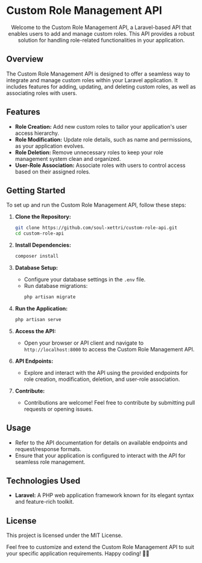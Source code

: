 # Custom Role Management API

<p align="center">
  Welcome to the Custom Role Management API, a Laravel-based API that enables users to add and manage custom roles. This API provides a robust solution for handling role-related functionalities in your application.
</p>

## Overview

The Custom Role Management API is designed to offer a seamless way to integrate and manage custom roles within your Laravel application. It includes features for adding, updating, and deleting custom roles, as well as associating roles with users.

## Features

- **Role Creation:** Add new custom roles to tailor your application's user access hierarchy.
- **Role Modification:** Update role details, such as name and permissions, as your application evolves.
- **Role Deletion:** Remove unnecessary roles to keep your role management system clean and organized.
- **User-Role Association:** Associate roles with users to control access based on their assigned roles.

## Getting Started

To set up and run the Custom Role Management API, follow these steps:

1. **Clone the Repository:**
    ```bash
    git clone https://github.com/soul-xettri/custom-role-api.git
    cd custom-role-api
    ```

2. **Install Dependencies:**
    ```bash
    composer install
    ```

3. **Database Setup:**
    - Configure your database settings in the `.env` file.
    - Run database migrations:
        ```bash
        php artisan migrate
        ```

4. **Run the Application:**
    ```bash
    php artisan serve
    ```

5. **Access the API:**
    - Open your browser or API client and navigate to `http://localhost:8000` to access the Custom Role Management API.

6. **API Endpoints:**
    - Explore and interact with the API using the provided endpoints for role creation, modification, deletion, and user-role association.

7. **Contribute:**
    - Contributions are welcome! Feel free to contribute by submitting pull requests or opening issues.

## Usage

- Refer to the API documentation for details on available endpoints and request/response formats.
- Ensure that your application is configured to interact with the API for seamless role management.

## Technologies Used

- **Laravel:** A PHP web application framework known for its elegant syntax and feature-rich toolkit.

## License

This project is licensed under the MIT License.

Feel free to customize and extend the Custom Role Management API to suit your specific application requirements. Happy coding! 🚀🔐
